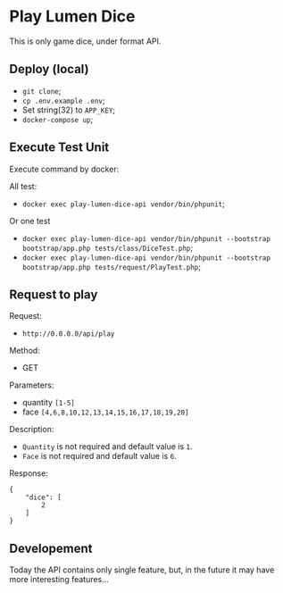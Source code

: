 # Play Lumen Dice

This is only game dice, under format API.

## Deploy (local)

- `git clone`;
- `cp .env.example .env`;
- Set string(32) to `APP_KEY`;
- `docker-compose up`;

## Execute Test Unit

Execute command by docker:

All test:
- `docker exec play-lumen-dice-api vendor/bin/phpunit`;

Or one test
- `docker exec play-lumen-dice-api vendor/bin/phpunit --bootstrap bootstrap/app.php tests/class/DiceTest.php`;
- `docker exec play-lumen-dice-api vendor/bin/phpunit --bootstrap bootstrap/app.php tests/request/PlayTest.php`;

## Request to play

Request:

- `http://0.0.0.0/api/play`

Method:
- GET

Parameters:
- quantity `[1-5]`
- face `[4,6,8,10,12,13,14,15,16,17,18,19,20]`

Description:

- `Quantity` is not required and default value is `1`.
- `Face` is not required and default value is `6`.

Response:
```
{
    "dice": [
        2
    ]
}
```

## Developement
Today the API contains only single feature, but,
in the future it may have more interesting features...
